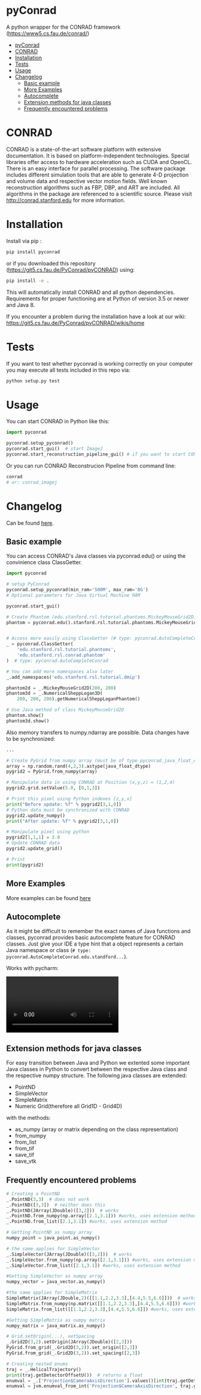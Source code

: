 # pyConrad

A python wrapper for the CONRAD framework (https://www5.cs.fau.de/conrad/)

- [pyConrad](#pyconrad)
- [CONRAD](#conrad)
- [Installation](#installation)
- [Tests](#tests)
- [Usage](#usage)
- [Changelog](#changelog)
    - [Basic example](#basic-example)
    - [More Examples](#more-examples)
    - [Autocomplete](#autocomplete)
    - [Extension methods for java classes](#extension-methods-for-java-classes)
    - [Frequently encountered problems](#frequently-encountered-problems)

# CONRAD

CONRAD is a state-of-the-art software platform with extensive documentation. It is based on platform-independent technologies. Special libraries offer access to hardware acceleration such as CUDA and OpenCL. There is an easy interface for parallel processing. The software package includes different simulation tools that are able to generate 4-D projection and volume data and respective vector motion fields. Well known reconstruction algorithms such as FBP, DBP, and ART are included. All algorithms in the package are referenced to a scientific source. Please visit http://conrad.stanford.edu for more information.

# Installation

Install via pip :

```bash
pip install pyconrad
```

or if you downloaded this repository (https://git5.cs.fau.de/PyConrad/pyCONRAD) using:
```bash
pip install -e .
```

This will automatically install CONRAD and all python dependencies. Requirements for proper functioning are at Python of version 3.5 or newer and Java 8.

If you encounter a problem during the installation have a look at our wiki: https://git5.cs.fau.de/PyConrad/pyCONRAD/wikis/home

# Tests

If you want to test whether pyconrad is working correctly on your computer you may execute all tests included in this repo via:

```bash
python setup.py test
```

# Usage

You can start CONRAD in Python like this:
```python
import pyconrad

pyconrad.setup_pyconrad()
pyconrad.start_gui()  # start ImageJ
pyconrad.start_reconstruction_pipeline_gui() # if you want to start CONRAD's reconstruction filter pipeline
```

Or you can run CONRAD Reconstrucion Pipeline from command line:
```bash
conrad
# or: conrad_imagej 
```

# Changelog
 Can be found [here](CHANGELOG.md).


## Basic example

You can access CONRAD's Java classes via pyconrad.edu() or using the convinience class ClassGetter.

``` python
import pyconrad

# setup PyConrad
pyconrad.setup_pyconrad(min_ram='500M', max_ram='8G')
# Optional parameters for Java Virtual Machine RAM

pyconrad.start_gui()

# Create Phantom (edu.stanford.rsl.tutorial.phantoms.MickeyMouseGrid2D)
phantom = pyconrad.edu().stanford.rsl.tutorial.phantoms.MickeyMouseGrid2D(300, 300)


# Access more easily using ClassGetter (# type: pyconrad.AutoCompleteConrad adds static auto-complete feature for ClassGetter.edu)
_ = pyconrad.ClassGetter(
    'edu.stanford.rsl.tutorial.phantoms',
    'edu.stanford.rsl.conrad.phantom'
)  # type: pyconrad.AutoCompleteConrad

# You can add more namespaces also later
_.add_namespaces('edu.stanford.rsl.tutorial.dmip')

phantom2d = _.MickeyMouseGrid2D(200, 200)
phantom3d = _.NumericalSheppLogan3D(
    200, 200, 200).getNumericalSheppLoganPhantom()

# Use Java method of class MickeyMouseGrid2D
phantom.show()
phantom3d.show()
```

Also memory transfers to numpy.ndarray are possible.
Data changes have to be synchronized:
``` python
...

# Create PyGrid from numpy array (must be of type pyconrad.java_float_dtype)
array = np.random.rand(4,2,3).astype(java_float_dtype)
pygrid2 = PyGrid.from_numpy(array)

# Manipulate data in using CONRAD at Position (x,y,z) = (1,2,4)
pygrid2.grid.setValue(5.0, [0,1,3])

# Print this pixel using Python indexes [z,y,x]
print("Before update: %f" % pygrid2[3,1,0])
# Python data must be synchronized with CONRAD
pygrid2.update_numpy()
print("After update: %f" % pygrid2[3,1,0])

# Manipulate pixel using python
pygrid2[1,1,1] = 3.0
# Update CONRAD data
pygrid2.update_grid()

# Print
print(pygrid2)
```
## More Examples

More examples can be found [here](examples)

## Autocomplete

As it might be difficult to remember the exact names of Java functions and classes, pyconrad provides basic autocomplete feature for CONRAD classes.
Just give your IDE a type hint that a object represents a certain Java namespace or class (`# type: pyconrad.AutoCompleteConrad.edu.standford...`).

Works with pycharm:

![autocomplete_video](README.md_files/autocomplete.webm)

## Extension methods for java classes
For easy transition between Java and Python we extented some important Java classes in Python to convert between the respective Java class and the respective numpy structure.
The following java classes are extended:
- PointND
- SimpleVector
- SimpleMatrix
- Numeric Grid(therefore all Grid1D - Grid4D)

with the methods:
- as_numpy (array or matrix depending on the class representation)
- from_numpy
- from_list
- from_tif
- save_tif
- save_vtk

## Frequently encountered problems
```python
# Creating a PointND
_.PointND(3,3)  # does not work
_.PointND([3,3])  # neither does this
_.PointND(JArray(JDouble)([3,2]))  # works
_.PointND.from_numpy(np.array([2.1,3.1])) #works, uses extension method
_.PointND.from_list([2.1,3.1]) #works, uses extension method

# Getting PointND as numpy array
numpy_point = java_point.as_numpy()

# the same applies for SimpleVector
_.SimpleVector(JArray(JDouble)([3,2]))  # works
_.SimpleVector.from_numpy(np.array([2.1,3.1])) #works, uses extension method
_.SimpleVector.from_list([2.1,3.1]) #works, uses extension method

#Getting SimpleVector as numpy array
numpy_vector = java_vector.as_numpy()

#the same applies for SimpleMatrix
SimpleMatrix(JArray(JDouble,2)([[1.1,2.2,3.3],[4.4,5.5,6.6]]))  # works
SimpleMatrix.from_numpy(np.matrix([[1.1,2.2,3.3],[4.4,5.5,6.6]])) #works, uses extension method
SimpleMatrix.from_list([[1.1,2.2,3.3],[4.4,5.5,6.6]]) #works, uses extension method

#Getting SimpleMatrix as numpy matrix
numpy_matrix = java_matrix.as_numpy()

# Grid.setOrigin(...), setSpacing
_.Grid2D(3,2).setOrigin(JArray(JDouble)([2,3]))
PyGrid.from_grid(_.Grid2D(3,2)).set_origin([2,3])
PyGrid.from_grid(_.Grid2D(3,2)).set_spacing([2,3])

# Creating nested enums
traj = _.HelicalTrajectory()
print(traj.getDetectorOffsetU())  # returns a float
enumval = _.['Projection$CameraAxisDirection'].values()[int(traj.getDetectorOffsetU())] # Convert back to enum
enumval = jvm.enumval_from_int('Projection$CameraAxisDirection', traj.getDetectorOffsetU())  # or like that
```
